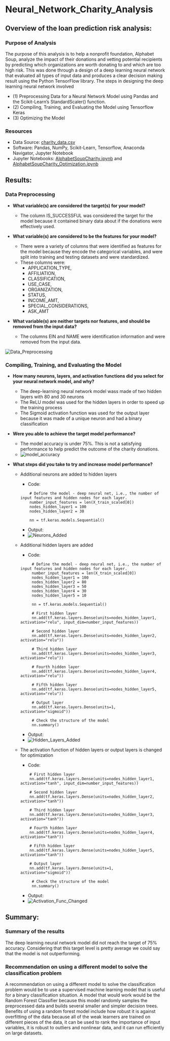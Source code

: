 # Neural_Network_Charity_Analysis

## Overview of the loan prediction risk analysis:

### Purpose of Analysis

The purpose of this analysis is to help a  nonprofit foundation, Alphabet Soup, analyze the impact of their donations and vetting potential recipients by predicting which organizations are worth donating to and which are too high risk. This was done through a design of a deep learning neural network that evaluated all types of input data and produces a clear decision making result using the Python TensorFlow library. The steps in designing the deep learning neural network involved 
 - (1) Preprocessing Data for a Neural Network Model using Pandas and the Scikit-Learn’s StandardScaler() function. 
 - (2) Compiling, Training, and Evaluating the Model using Tensorflow Keras
 - (3) Optimizing the Model



### Resources
- Data Source: [charity_data.csv](https://github.com/pfrivas/Neural_Network_Charity_Analysis/blob/main/Challenge/charity_data.csv)
- Software: Pandas, NumPy, Scikit-Learn, Tensorflow, Anaconda Navigator, Jupyter Notebook
- Jupyter Notebooks: [AlphabetSoupCharity.ipynb](https://github.com/pfrivas/Neural_Network_Charity_Analysis/blob/main/Challenge/AlphabetSoupCharity.ipynb) and [AlphabetSoupCharity_Optimization.ipynb](https://github.com/pfrivas/Neural_Network_Charity_Analysis/blob/main/Challenge/AlphabetSoupCharity_Optimization.ipynb)

## Results:

### Data Preprocessing

- **What variable(s) are considered the target(s) for your model?**
  - The column IS_SUCCESSFUL was considered the target for the model because it contained binary data about if the donations were effectively used. 
 
- **What variable(s) are considered to be the features for your model?**
  - There were a variety of columns that were identified as features for the model because they encode the categorical variables, and were split into training and testing datasets and were standardized.
  - These columns were:
    - APPLICATION_TYPE, 
    - AFFILIATION, 
    - CLASSIFICATION, 
    - USE_CASE, 
    - ORGANIZATION, 
    - STATUS, 
    - INCOME_AMT, 
    - SPECIAL_CONSIDERATIONS, 
    - ASK_AMT

- **What variable(s) are neither targets nor features, and should be removed from the input data?**
  - The columns EIN and NAME were identification information and were removed from the input data.

![Data_Preprocessing](https://github.com/pfrivas/Neural_Network_Charity_Analysis/blob/main/Images/Data%20Preprocessing.png)


### Compiling, Training, and Evaluating the Model

- **How many neurons, layers, and activation functions did you select for your neural network model, and why?**
  - The deep-learning neural network model wass made of two hidden layers with 80 and 30 neurons
  - The ReLU model was used for the hidden layers in order to speed up the training process
  - The Sigmoid activation function was used for the output layer because it was made of a unique neuron and had a binary classification

- **Were you able to achieve the target model performance?**
  - The model accuracy is under 75%. This is not a satisfying performance to help predict the outcome of the charity donations.
  - ![model_accuracy](https://github.com/pfrivas/Neural_Network_Charity_Analysis/blob/main/Images/Final%20Accuracy%20after%20Optimization.png)
  
- **What steps did you take to try and increase model performance?**
  - Additional neurons are added to hidden layers
    - Code:
    ```
        # Define the model - deep neural net, i.e., the number of input features and hidden nodes for each layer.
        number_input_features = len(X_train_scaled[0])
        nodes_hidden_layer1 = 100
        nodes_hidden_layer2 = 30

        nn = tf.keras.models.Sequential()
    ```
    - Output:
    - ![Neurons_Added](https://github.com/pfrivas/Neural_Network_Charity_Analysis/blob/main/Images/Additional%20Neurons%20added%20to%20Hidden%20Layers.png)
     
  - Additional hidden layers are added
    - Code:
    ```
         # Define the model - deep neural net, i.e., the number of input features and hidden nodes for each layer.
         number_input_features = len(X_train_scaled[0])
         nodes_hidden_layer1 = 100
         nodes_hidden_layer2 = 80
         nodes_hidden_layer3 = 50
         nodes_hidden_layer4 = 30
         nodes_hidden_layer5 = 10

         nn = tf.keras.models.Sequential()

         # First hidden layer
         nn.add(tf.keras.layers.Dense(units=nodes_hidden_layer1, activation="relu", input_dim=number_input_features))

         # Second hidden layer
         nn.add(tf.keras.layers.Dense(units=nodes_hidden_layer2, activation="relu"))

         # Third hidden layer
         nn.add(tf.keras.layers.Dense(units=nodes_hidden_layer3, activation="relu"))

         # Fourth hidden layer
         nn.add(tf.keras.layers.Dense(units=nodes_hidden_layer4, activation="relu"))

         # Fifth hidden layer
         nn.add(tf.keras.layers.Dense(units=nodes_hidden_layer5, activation="relu"))

         # Output layer
         nn.add(tf.keras.layers.Dense(units=1, activation="sigmoid"))

         # Check the structure of the model
         nn.summary()
     ```
       - Output:
      - ![Hidden_Layers_Added](https://github.com/pfrivas/Neural_Network_Charity_Analysis/blob/main/Images/Additional%20Hidden%20Layers%20are%20Added.png)
     
  - The activation function of hidden layers or output layers is changed for optimization 
    - Code:
     ```
         # First hidden layer
         nn.add(tf.keras.layers.Dense(units=nodes_hidden_layer1, activation="tanh", input_dim=number_input_features))

         # Second hidden layer
         nn.add(tf.keras.layers.Dense(units=nodes_hidden_layer2, activation="tanh"))

         # Third hidden layer
         nn.add(tf.keras.layers.Dense(units=nodes_hidden_layer3, activation="tanh"))

         # Fourth hidden layer
         nn.add(tf.keras.layers.Dense(units=nodes_hidden_layer4, activation="tanh"))

         # Fifth hidden layer
         nn.add(tf.keras.layers.Dense(units=nodes_hidden_layer5, activation="tanh"))

         # Output layer
         nn.add(tf.keras.layers.Dense(units=1, activation="sigmoid"))

          # Check the structure of the model
          nn.summary()
      ```
      - Output:
      - ![Activation_Func_Changed](https://github.com/pfrivas/Neural_Network_Charity_Analysis/blob/main/Images/Activation%20Function%20Changed.png)
      
## Summary:

### Summary of the results
The deep learning neural network model did not reach the target of 75% accuracy. Considering that this target level is pretty average we could say that the model is not outperforming.

### Recommendation on using a different model to solve the classification problem
A recommendation on using a different model to solve the classification problem would be to use a supervised machine learning model that is useful for a binary classification situation. A model that would work would be the Random Forest Classifier because this model randomly samples the preprocessed data and builds several smaller and simpler decision trees. Benefits of using a random forest model include how robust it is against overfitting of the data because all of the weak learners are trained on different pieces of the data, it can be used to rank the importance of input variables, it is robust to outliers and nonlinear data, and it can run efficiently on large datasets.
